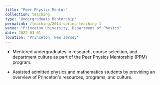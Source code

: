 ```yaml
---
title: "Peer Physics Mentor"
collection: teaching
type: "Undergraduate Mentorship"
permalink: /teaching/2014-spring-teaching-1
venue: "Princeton University, Department of Physics"
date: 2022-03-01
location: "Princeton, New Jersey"
---
```

- Mentored undergraduates in research, course selection, and department culture as part of the Peer Physics Mentorship (PPM) program. 
  
- Assisted admitted physics and mathematics students by providing an overview of Princeton's resources, programs, and culture.

